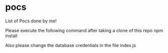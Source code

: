 # pocs
List of Pocs done by me!

Please execute the following command after taking a clone of this repo
npm install

Also please change the database credentials in the file index.js
